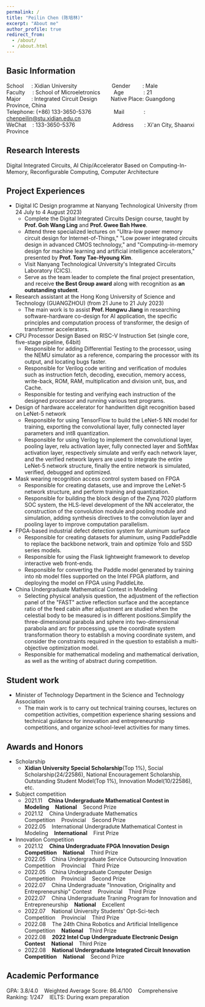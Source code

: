 ```yaml
---
permalink: /
title: "Peilin Chen (陈培林)"
excerpt: "About me"
author_profile: true
redirect_from: 
  - /about/
  - /about.html
---
```


## Basic Information
School&nbsp;&nbsp;&nbsp;&nbsp;&nbsp;:&nbsp;Xidian University&nbsp;&nbsp;&nbsp;&nbsp;&nbsp;&nbsp;&nbsp;&nbsp;&nbsp;&nbsp;&nbsp;&nbsp;&nbsp;&nbsp;&nbsp;&nbsp;&nbsp;&nbsp;&nbsp;&nbsp;&nbsp;&nbsp;&nbsp;Gender&nbsp;&nbsp;&nbsp;&nbsp;&nbsp;&nbsp;&nbsp;&nbsp;: Male                                                 
Faculty&nbsp;&nbsp;&nbsp;&nbsp;&nbsp;:&nbsp;School of Microeletronics&nbsp;&nbsp;&nbsp;&nbsp;&nbsp;&nbsp;&nbsp;&nbsp;&nbsp;Age&nbsp;&nbsp;&nbsp;&nbsp;&nbsp;&nbsp;&nbsp;&nbsp;&nbsp;&nbsp;&nbsp;&nbsp;&nbsp;: 21                                                     
Major&nbsp;&nbsp;&nbsp;&nbsp;&nbsp;&nbsp;&nbsp;:&nbsp;Integrated Circuit Design&nbsp;&nbsp;&nbsp;&nbsp;&nbsp;&nbsp;&nbsp;&nbsp;&nbsp;Native Place: Guangdong Province, China      
Telephone:&nbsp;(+86) 133-3650-5376&nbsp;&nbsp;&nbsp;&nbsp;&nbsp;&nbsp;&nbsp;&nbsp;&nbsp;&nbsp;&nbsp;&nbsp;&nbsp;&nbsp;&nbsp;Mail&nbsp;&nbsp;&nbsp;&nbsp;&nbsp;&nbsp;&nbsp;&nbsp;&nbsp;&nbsp;&nbsp;&nbsp;&nbsp;: chenpeilin@stu.xidian.edu.cn                           
WeChat&nbsp;&nbsp;&nbsp;&nbsp;:&nbsp;133-3650-5376&nbsp;&nbsp;&nbsp;&nbsp;&nbsp;&nbsp;&nbsp;&nbsp;&nbsp;&nbsp;&nbsp;&nbsp;&nbsp;&nbsp;&nbsp;&nbsp;&nbsp;&nbsp;&nbsp;&nbsp;&nbsp;&nbsp;&nbsp;&nbsp;&nbsp;Address&nbsp;&nbsp;&nbsp;&nbsp;&nbsp;&nbsp;&nbsp;: Xi'an City, Shaanxi Province 

## Research Interests
Digital Integrated Circuits, AI Chip/Accelerator Based on Computing-In-Memory, Reconfigurable Computing, Computer Architecture 

## Project Experiences
* Digital IC Design programme at Nanyang Technological University (from 24 July to 4 August 2023)
  - Complete the Digital Integrated Circuits Design course, taught by **Prof. Goh Wang Ling** and **Prof. Gwee Bah Hwee**.
  - Attend three specialized lectures on "Ultra-low power memory circuit design for Internet-of-Things," "Low power integrated circuits design in advanced CMOS technology," and "Computing-in-memory design for machine learning and artificial intelligence accelerators," presented by **Prof. Tony Tae-Hyoung Kim**.
  - Visit Nanyang Technological University's Integrated Circuits Laboratory (CICS).
  - Serve as the team leader to complete the final project presentation, and receive **the Best Group award** along with recognition as **an outstanding student**.
* Research assistant at the Hong Kong University of Science and Technology (GUANGZHOU) (from 21 June to 21 July 2023)
  - The main work is to assist **Prof. Hongwu Jiang** in researching software-hardware co-design for AI application, the specific principles and computation process of transformer, the design of transformer accelerators.
* CPU Processor Design Based on RISC-V Instruction Set (single core, five-stage pipeline, 64bit)
  - Responsible for adding Differential Testing to the processor, using the NEMU simulator as a reference, comparing the processor with its output, and locating bugs faster.
  - Responsible for Verilog code writing and verification of modules such as instruction fetch, decoding, execution, memory access, write-back, ROM, RAM, multiplication and division unit, bus, and Cache.
  - Responsible for testing and verifying each instruction of the designed processor and running various test programs.
* Design of hardware accelerator for handwritten digit recognition based on LeNet-5 network
  - Responsible for using TensorFlow to build the LeNet-5 NN model for training, exporting the convolutional layer, fully connected layer parameters and int8 quantization.
  - Responsible for using Verilog to implement the convolutional layer, pooling layer, relu activation layer, fully connected layer and SoftMax activation layer, respectively simulate and verify each network layer, and the verified network layers are used to integrate the entire LeNet-5 network structure, finally the entire network is simulated, verified, debugged and optimized.
* Mask wearing recognition access control system based on FPGA
  - Responsible for creating datasets, use and improve the LeNet-5 network structure, and perform training and quantization.
  - Responsible for building the block design of the Zynq 7020 platform SOC system, the HLS-level development of the NN accelerator, the construction of the convolution module and pooling module and simulation, adding synthesis directives to the convolution layer and pooling layer to improve computation parallelism.
* FPGA-based industrial defect detection system for aluminum surface
  - Responsible for creating datasets for aluminum, using PaddlePaddle to replace the backbone network, train and optimize Yolo and SSD series models.
  - Responsible for using the Flask lightweight framework to develop interactive web front-ends.
  - Responsible for converting the Paddle model generated by training into nb model files supported on the Intel FPGA platform, and deploying the model on FPGA using PaddleLite.
* China Undergraduate Mathematical Contest in Modeling
  - Selecting physical analysis question, the adjustment of the reflection panel of the "FAST" active reflection surface and the acceptance ratio of the feed cabin after adjustment are studied when the celestial body to be measured is in different positions.Simplify the three-dimensional parabola and sphere into two-dimensional parabola and arc for processing, use the coordinate system transformation theory to establish a moving coordinate system, and consider the constraints required in the question to establish a multi-objective optimization model.
  - Responsible for mathematical modeling and mathematical derivation, as well as the writing of abstract during competition.
 
## Student work
* Minister of Technology Department in the Science and Technology Association
  - The main work is to carry out technical training courses, lectures on competition activities, competition experience sharing sessions and 
technical guidance for innovation and entrepreneurship competitions, and organize school-level activities for many times.

## Awards and Honors
* Scholarship
  - **Xidian University Special Scholarship**(Top 1%), Social Scholarship(24/22586), National Encouragement Scholarship, Outstanding Student Model(Top 1%), Innovation Model(10/22586), etc.
* Subject competition
  - 2021.11&nbsp;&nbsp;&nbsp;&nbsp;**China Undergraduate Mathematical Contest in Modeling**&nbsp;&nbsp;&nbsp;&nbsp;**National**&nbsp;&nbsp;&nbsp;&nbsp;Second Prize
  - 2021.12&nbsp;&nbsp;&nbsp;&nbsp;China Undergraduate Mathematics Competition&nbsp;&nbsp;&nbsp;&nbsp;Provincial&nbsp;&nbsp;&nbsp;&nbsp;Second Prize
  - 2022.05&nbsp;&nbsp;&nbsp;&nbsp;International Undergradute Mathematical Contest in Modeling&nbsp;&nbsp;&nbsp;&nbsp;**International**&nbsp;&nbsp;&nbsp;&nbsp;First Prize
* Innovation Competition
  - 2021.12&nbsp;&nbsp;&nbsp;&nbsp;**China Undergraduate FPGA Innovation Design Competition**&nbsp;&nbsp;&nbsp;&nbsp;**National**&nbsp;&nbsp;&nbsp;&nbsp;Third Prize
  - 2022.05&nbsp;&nbsp;&nbsp;&nbsp;China Undergraduate Service Outsourcing Innovation Competition&nbsp;&nbsp;&nbsp;&nbsp;Provincial&nbsp;&nbsp;&nbsp;&nbsp;Third Prize
  - 2022.05&nbsp;&nbsp;&nbsp;&nbsp;China Undergraduate Computer Design Competition&nbsp;&nbsp;&nbsp;&nbsp;Provincial&nbsp;&nbsp;&nbsp;&nbsp;Second Prize
  - 2022.07&nbsp;&nbsp;&nbsp;&nbsp;China Undergraduate "Innovation, Originality and Entrepreneurship" Contest&nbsp;&nbsp;&nbsp;&nbsp;Provincial&nbsp;&nbsp;&nbsp;&nbsp;Third Prize
  - 2022.07&nbsp;&nbsp;&nbsp;&nbsp;China Undergraduate Traning Program for Innovation and Entrepreneurship&nbsp;&nbsp;&nbsp;&nbsp;**National**&nbsp;&nbsp;&nbsp;&nbsp;Excellent
  - 2022.07&nbsp;&nbsp;&nbsp;&nbsp;National University Students' Opt-Sci-tech Competition&nbsp;&nbsp;&nbsp;&nbsp;Provincial&nbsp;&nbsp;&nbsp;&nbsp;Third Prize
  - 2022.08&nbsp;&nbsp;&nbsp;&nbsp;The 24th China Robotics and Artificial Intelligence Competition&nbsp;&nbsp;&nbsp;&nbsp;**National**&nbsp;&nbsp;&nbsp;&nbsp;Third Prize
  - 2022.08&nbsp;&nbsp;&nbsp;&nbsp;**2022 Intel Cup Undergraduate Electronic Design Contest**&nbsp;&nbsp;&nbsp;&nbsp;**National**&nbsp;&nbsp;&nbsp;&nbsp;Third Prize
  - 2022.08&nbsp;&nbsp;&nbsp;&nbsp;**National Undergraduate Integrated Circuit Innovation Competition**&nbsp;&nbsp;&nbsp;&nbsp;**National**&nbsp;&nbsp;&nbsp;&nbsp;Second Prize

## Academic Performance
GPA: 3.8/4.0&nbsp;&nbsp;&nbsp;&nbsp;Weighted Average Score: 86.4/100&nbsp;&nbsp;&nbsp;&nbsp;Comprehensive Ranking: 1/247&nbsp;&nbsp;&nbsp;&nbsp;IELTS: During exam preparation

